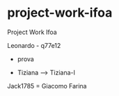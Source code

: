 # project-work-ifoa
Project Work Ifoa


Leonardo - q77e12
* prova


* Tiziana --> Tiziana-I


Jack1785 = Giacomo Farina


